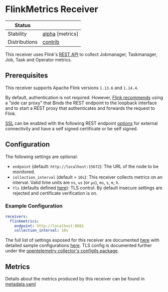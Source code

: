 # FlinkMetrics Receiver

<!-- status autogenerated section -->
| Status                   |           |
| ------------------------ |-----------|
| Stability                | [alpha] [metrics]   |
| Distributions            | [contrib] |

[alpha]: https://github.com/open-telemetry/opentelemetry-collector#alpha
[contrib]: https://github.com/open-telemetry/opentelemetry-collector-releases/tree/main/distributions/otelcol-contrib
<!-- end autogenerated section -->

This receiver uses Flink's [REST API](https://nightlies.apache.org/flink/flink-docs-release-1.14/docs/ops/metrics/#rest-api-integration) to collect Jobmanager, Taskmanager, Job, Task and Operator metrics.

## Prerequisites

This receiver supports Apache Flink versions `1.13.6` and `1.14.4`.

By default, authentication is not required. However, [Flink recommends](https://nightlies.apache.org/flink/flink-docs-master/docs/deployment/security/security-ssl/#external--rest-connectivity) using a “side car proxy” that Binds the REST endpoint to the loopback interface and to start a REST proxy that authenticates and forwards the request to Flink.

[SSL](https://nightlies.apache.org/flink/flink-docs-master/docs/deployment/security/security-ssl/#external--rest-connectivity) can be enabled with the following REST endpoint [options](https://nightlies.apache.org/flink/flink-docs-master/docs/deployment/security/security-ssl/#rest-endpoints-external-connectivity) for external connectivity and have a self signed certificate or be self signed.

## Configuration

The following settings are optional:

- `endpoint` (default: `http://localhost:15672`): The URL of the node to be monitored.
- `collection_interval` (default = `10s`): This receiver collects metrics on an interval. Valid time units are `ns`, `us` (or `µs`), `ms`, `s`, `m`, `h`.
- `tls` (defaults defined [here](https://github.com/open-telemetry/opentelemetry-collector/blob/main/config/configtls/README.md)): TLS control. By default insecure settings are rejected and certificate verification is on.

### Example Configuration

```yaml
receivers:
  flinkmetrics:
    endpoint: http://localhost:8081
    collection_interval: 10s
```

The full list of settings exposed for this receiver are documented [here](./config.go) with detailed sample configurations [here](./testdata/config.yaml). TLS config is documented further under the [opentelemetry collector's configtls package](https://github.com/open-telemetry/opentelemetry-collector/blob/main/config/configtls/README.md).

## Metrics

Details about the metrics produced by this receiver can be found in [metadata.yaml](./metadata.yaml)


